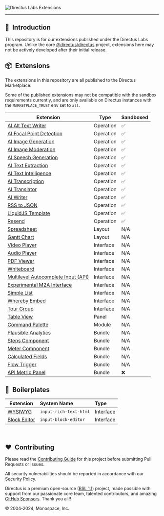![Directus Labs Extensions](https://github.com/directus-labs/extensions/assets/1461554/aae72c6c-e47a-4a6f-968a-5cf1d6b5a73d)

---

## 🐰 &nbsp;Introduction

This repository is for our extensions published under the Directus Labs program. Unlike the core [@directus/directus](https://github.com/directus/directus) project, extensions here may not be actively developed after their initial release.

## 📦 &nbsp;Extensions

The extensions in this repository are all published to the Directus Marketplace.

Some of the published extensions may not be compatible with the sandbox requirements currently, and are only available on Directus instances with the `MARKETPLACE_TRUST` env set to `all`.

| Extension                                                                                                                             | Type      | Sandboxed |
| ------------------------------------------------------------------------------------------------------------------------------------- | --------- | --------- |
| [AI Alt Text Writer](//github.com/directus-labs/extensions/tree/main/packages/ai-alt-text-writer)                                     | Operation | ✅        |
| [AI Focal Point Detection](//github.com/directus-labs/extensions/tree/main/packages/ai-focal-point-detection-operation)               | Operation | ✅        |
| [AI Image Generation](//github.com/directus-labs/extensions/tree/main/packages/ai-image-generation-operation)                         | Operation | ✅        |
| [AI Image Moderation](//github.com/directus-labs/extensions/tree/main/packages/ai-image-moderation-operation)                         | Operation | ✅        |
| [AI Speech Generation](//github.com/directus-labs/extensions/tree/main/packages/ai-speech-generation-operation)                       | Operation | ✅        |
| [AI Text Extraction](//github.com/directus-labs/extensions/tree/main/packages/ai-text-extraction-operation)                           | Operation | ✅        |
| [AI Text Intelligence](//github.com/directus-labs/extensions/tree/main/packages/ai-text-intelligence-operation)                       | Operation | ✅        |
| [AI Transcription](//github.com/directus-labs/extensions/tree/main/packages/ai-transcription-operation)                               | Operation | ✅        |
| [AI Translator](//github.com/directus-labs/extensions/tree/main/packages/ai-translator-operation)                                     | Operation | ✅        |
| [AI Writer](//github.com/directus-labs/extensions/tree/main/packages/ai-writer-operation)                                             | Operation | ✅        |
| [RSS to JSON](//github.com/directus-labs/extensions/tree/main/packages/rss-to-json-operation)                                         | Operation | ✅        |
| [LiquidJS Template](//github.com/directus-labs/extensions/tree/main/packages/liquidjs-operation)                                      | Operation | ✅        |
| [Resend](//github.com/directus-labs/extensions/tree/main/packages/resend-operation)                                                   | Operation | ✅        |
| [Spreadsheet](//github.com/directus-labs/extensions/tree/main/packages/spreadsheet-layout)                                            | Layout    | N/A       |
| [Gantt Chart](//github.com/directus-labs/extensions/tree/main/packages/gantt-chart-layout)                                            | Layout    | N/A       |
| [Video Player](//github.com/directus-labs/extensions/tree/main/packages/video-player-interface)                                       | Interface | N/A       |
| [Audio Player](//github.com/directus-labs/extensions/tree/main/packages/audio-player-interface)                                       | Interface | N/A       |
| [PDF Viewer](//github.com/directus-labs/extensions/tree/main/packages/pdf-viewer-interface)                                           | Interface | N/A       |
| [Whiteboard](//github.com/directus-labs/extensions/tree/main/packages/whiteboard-interface)                                           | Interface | N/A       |
| [Multilevel Autocomplete Input (API)](//github.com/directus-labs/extensions/tree/main/packages/multilevel-autocomplete-api-interface) | Interface | N/A       |
| [Experimental M2A Interface](//github.com/directus-labs/extensions/tree/main/packages/experimental-m2a-interface)                     | Interface | N/A       |
| [Simple List](//github.com/directus-labs/extensions/tree/main/packages/simple-list-interface)                                         | Interface | N/A       |
| [Whereby Embed](//github.com/directus-labs/extensions/tree/main/packages/whereby-embedded-interface)                                  | Interface | N/A       |
| [Tour Group](//github.com/directus-labs/extensions/tree/main/packages/tour-group-interface)                                           | Interface | N/A       |
| [Table View](//github.com/directus-labs/extensions/tree/main/packages/table-view-panel)                                               | Panel     | N/A       |
| [Command Palette](//github.com/directus-labs/extensions/tree/main/packages/command-palette-module)                                    | Module    | N/A       |
| [Plausible Analytics](//github.com/directus-labs/extensions/tree/main/packages/plausible-analytics-bundle)                            | Bundle    | N/A       |
| [Steps Component](//github.com/directus-labs/extensions/tree/main/packages/steps-component)                                           | Bundle    | N/A       |
| [Meter Component](//github.com/directus-labs/extensions/tree/main/packages/meter-component)                                           | Bundle    | N/A       |
| [Calculated Fields](//github.com/directus-labs/extensions/tree/main/packages/calculated-fields-bundle)                                | Bundle    | N/A       |
| [Flow Trigger](//github.com/directus-labs/extensions/tree/main/packages/flow-trigger-bundle)                                          | Bundle    | N/A       |
| [API Metric Panel](//github.com/directus-labs/extensions/tree/main/packages/api-metric-panel)                                         | Bundle    | ❌        |

<!-- Tentatively Upcoming - no promises!

| [AI Research](//github.com/directus-labs/extensions/tree/main/packages/ai-research-interface) | Interface | Planned | N/A |
| [-------------------------------------------------------------------------------------------) | I-------e | P-----d | N-A |

-->

## 🔧 &nbsp;Boilerplates

| Extension                                                                                    | System Name            | Type      |
| -------------------------------------------------------------------------------------------- | :--------------------- | :-------- |
| [WYSIWYG](//github.com/directus-labs/extensions/tree/main/boilerplates/input-rich-text-html) | `input-rich-text-html` | Interface |
| [Block Editor](//github.com/directus-labs/extensions/tree/main/boilerplates/block-editor)    | `input-block-editor`   | Interface |

<br>

## ❤️ &nbsp;Contributing

Please read the [Contributing Guide](//github.com/directus-labs/extensions/blob/main/.github/CONTRIBUTING.md) for this project before submitting Pull Requests or Issues.

All security vulnerabilities should be reported in accordance with our [Security Policy](//docs.directus.io/contributing/introduction.html#report-security-vulnerability).

Directus is a premium open-source ([BSL 1.1](//github.com/directus/directus/blob/main/license)) project, made possible with support from our passionate core team, talented contributors, and amazing [GitHub Sponsors](//github.com/sponsors/directus). Thank you all!!

© 2004-2024, Monospace, Inc.
